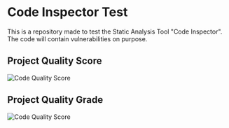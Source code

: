 # Code Inspector Test

This is a repository made to test the Static Analysis Tool "Code Inspector". The code will contain vulnerabilities on purpose.

## Project Quality Score

![Code Quality Score](https://api.codiga.io/project/29809/score/svg)

## Project Quality Grade

![Code Quality Score](https://api.codiga.io/project/29809/status/svg)
